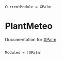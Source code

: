 ```@meta
CurrentModule = XPalm
```

# PlantMeteo

Documentation for [XPalm](https://github.com/PalmStudio/XPalm.jl).

```@index
```

```@autodocs
Modules = [XPalm]
```
